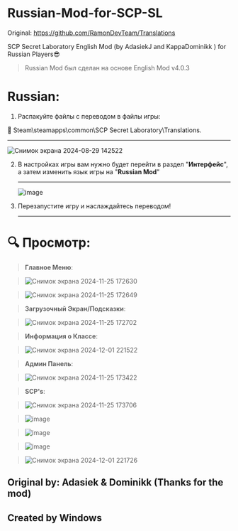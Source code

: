 # Russian-Mod-for-SCP-SL
Original: https://github.com/RamonDevTeam/Translations 

SCP Secret Laboratory English Mod (by AdasiekJ and KappaDominikk ) for Russian Players😎

> Russian Mod был сделан на основе English Mod v4.0.3  

# **Russian:**
1. Распакуйте файлы с переводом в файлы игры:

📁 Steam\steamapps\common\SCP Secret Laboratory\Translations.

<hr>

![Снимок экрана 2024-08-29 142522](https://github.com/user-attachments/assets/1777eaf3-99f1-4235-9310-452a21711ee6)

2. В настройках игры вам нужно будет перейти в раздел "<b>Интерфейс</b>", а затем изменить язык игры на "<b>Russian Mod</b>"

   <hr>

   ![image](https://github.com/user-attachments/assets/ce192243-3e8a-42b4-a62f-0b4133781372)

3. Перезапустите игру и наслаждайтесь переводом!

   <hr>

# 🔍 **Просмотр:**
> **Главное Меню**:

> ![Снимок экрана 2024-11-25 172630](https://github.com/user-attachments/assets/895ef4a2-b67b-4370-b393-e78ae229757e)

>![Снимок экрана 2024-11-25 172649](https://github.com/user-attachments/assets/368ac7e3-d89c-4c17-8ffc-8fa41061d8eb)


 
> **Загрузочный Экран/Подсказки**:

> ![Снимок экрана 2024-11-25 172702](https://github.com/user-attachments/assets/6f4b20e5-20a8-422d-855a-96a599772509)

> **Информация о Классе**:

> ![Снимок экрана 2024-12-01 221522](https://github.com/user-attachments/assets/1d5ebb0c-fb66-44ca-b6c7-30fd0fdb66a1)

> **Админ Панель**:

> ![Снимок экрана 2024-11-25 173422](https://github.com/user-attachments/assets/396718e4-e5ca-4b93-9cea-2dd93d4fa742)

> **SCP's**:

> ![Снимок экрана 2024-11-25 173706](https://github.com/user-attachments/assets/0ff7b2bc-9d41-4786-972e-e70db810fd3c)

> ![image](https://github.com/user-attachments/assets/ab130f32-4d45-47e9-b3f1-efef50520fbb)

>![image](https://github.com/user-attachments/assets/c667a475-f8ca-4497-8003-b89774e9d844)

>![image](https://github.com/user-attachments/assets/7bf5b4af-eda1-4bae-8321-b41af09f90bb)

>![Снимок экрана 2024-12-01 221726](https://github.com/user-attachments/assets/6541f5a8-0603-481a-b84a-f6b3d2c002d8)



 
## **Original by: Adasiek & Dominikk (Thanks for the mod)**
## **Created by Windows**
